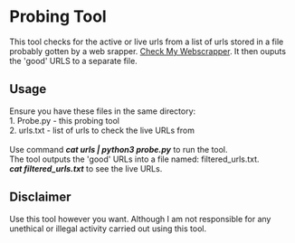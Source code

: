 # Probing Tool
This tool checks for the active or live urls from a list of urls stored in a file probably gotten by a web srapper. <a href="https://github.com/viCracker/webscrapper">Check My Webscrapper</a>. It then ouputs the 'good' URLS to a separate file. 
<h2>Usage</h2>
Ensure you have these files in the same directory:<br>
  1. Probe.py - this probing tool<br>
  2. urls.txt - list of urls to check the live URLs from<br><br>
Use command <i><b>cat urls | python3 probe.py</b></i> to run the tool.<br>
The tool outputs the 'good' URLs into a file named: filtered_urls.txt. <br>
<i><b>cat filtered_urls.txt</b></i> to see the live URLs.<br>
<h2>Disclaimer</h2>
Use this tool however you want. Although I am not responsible for any unethical or illegal activity carried out using this tool.
